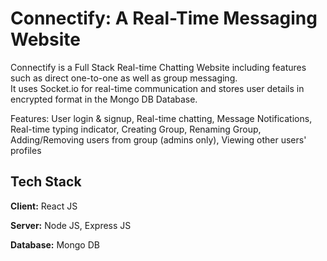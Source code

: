 ﻿# Connectify: A Real-Time Messaging Website

Connectify is a Full Stack Real-time Chatting Website including features such as direct one-to-one as well as group messaging.  
It uses Socket.io for real-time communication and stores user details in encrypted format in the Mongo DB Database.

Features: User login & signup, Real-time chatting, Message Notifications, Real-time typing indicator, Creating Group, Renaming Group, Adding/Removing users from group (admins only), Viewing other users' profiles

## Tech Stack

**Client:** React JS

**Server:** Node JS, Express JS

**Database:** Mongo DB


